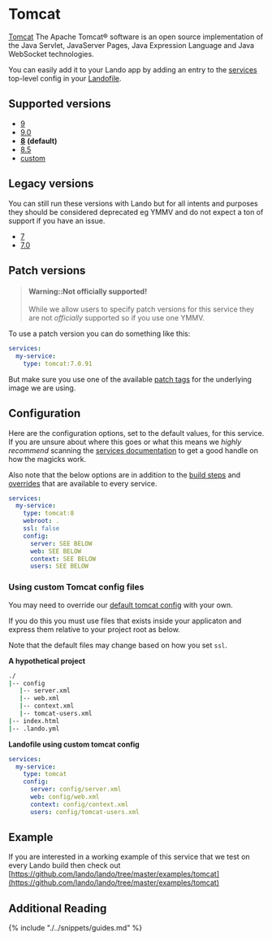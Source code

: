 Tomcat
======

[Tomcat](https://tomcat.tomcat.org/) The Apache Tomcat® software is an open source implementation of the Java Servlet, JavaServer Pages, Java Expression Language and Java WebSocket technologies.

You can easily add it to your Lando app by adding an entry to the [services](./../config/services.md) top-level config in your [Landofile](./../config/lando.yml).

<!-- toc -->

Supported versions
------------------

*   [9](https://hub.docker.com/_/tomcat/)
*   [9.0](https://hub.docker.com/_/tomcat/)
*   **[8](https://hub.docker.com/_/tomcat/)** **(default)**
*   [8.5](https://hub.docker.com/_/tomcat/)
*   [custom](./../config/services.md#advanced)

Legacy versions
---------------

You can still run these versions with Lando but for all intents and purposes they should be considered deprecated eg YMMV and do not expect a ton of support if you have an issue.

*   [7](https://hub.docker.com/_/tomcat/)
*   [7.0](https://hub.docker.com/_/tomcat/)

Patch versions
--------------

> #### Warning::Not officially supported!
>
> While we allow users to specify patch versions for this service they are not *officially* supported so if you use one YMMV.

To use a patch version you can do something like this:

```yaml
services:
  my-service:
    type: tomcat:7.0.91
```

But make sure you use one of the available [patch tags](https://hub.docker.com/r/library/tomcat/tags/) for the underlying image we are using.

Configuration
-------------

Here are the configuration options, set to the default values, for this service. If you are unsure about where this goes or what this means we *highly recommend* scanning the [services documentation](./../config/services.md) to get a good handle on how the magicks work.

Also note that the below options are in addition to the [build steps](./../config/services.md#build-steps) and [overrides](./../config/services.md#overrides) that are available to every service.

```yaml
services:
  my-service:
    type: tomcat:8
    webroot: .
    ssl: false
    config:
      server: SEE BELOW
      web: SEE BELOW
      context: SEE BELOW
      users: SEE BELOW
```

### Using custom Tomcat config files

You may need to override our [default tomcat config](https://github.com/lando/lando/tree/master/plugins/lando-services/services/tomcat) with your own.

If you do this you must use files that exists inside your applicaton and express them relative to your project root as below.

Note that the default files may change based on how you set `ssl`.

**A hypothetical project**

```bash
./
|-- config
   |-- server.xml
   |-- web.xml
   |-- context.xml
   |-- tomcat-users.xml
|-- index.html
|-- .lando.yml
```

**Landofile using custom tomcat config**

```yaml
services:
  my-service:
    type: tomcat
    config:
      server: config/server.xml
      web: config/web.xml
      context: config/context.xml
      users: config/tomcat-users.xml
```

Example
-------

If you are interested in a working example of this service that we test on every Lando build then check out
[https://github.com/lando/lando/tree/master/examples/tomcat](https://github.com/lando/lando/tree/master/examples/tomcat)

Additional Reading
------------------

{% include "./../snippets/guides.md" %}
